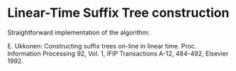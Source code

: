 # Linear-Time Suffix Tree construction

Straightforward implementation of the algorithm:

  E. Ukkonen: Constructing suffix trees on-line in linear time.
  Proc. Information Processing 92, Vol. 1, IFIP Transactions A-12,
  484-492, Elsevier 1992.
